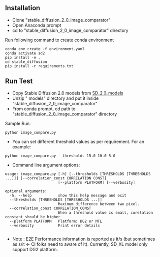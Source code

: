 ## Installation

 - Clone "stable_diffusion_2_0_image_comparator"
 - Open Anaconda prompt
 - cd to "stable_diffusion_2_0_image_comparator" directory
 
Run following command to create conda environment
 
```
conda env create -f environment.yaml
conda activate sd2
pip install -e .
cd stable_diffusion
pip install -r requirements.txt
```

## Run Test
 - Copy Stable Diffusion 2.0 models from [SD_2.0_models](https://intel-my.sharepoint.com/:f:/p/mohammad_sujan_miah/EuHvbZbJjfJBm3Ir3OHpOXABQjptY_GaK11kwdYfkN4gPA?e=j9pQ9Q) 
 - Unzip " models" directory and put it inside "stable_diffusion_2_0_image_comparator"
 - From conda prompt, cd path to "stable_diffusion_2_0_image_comparator" directory  
 
 Sample Run: 
 ```
 python image_compare.py
 ```
 
 - You can set different threshold values as per requirement. For an example:
 ```
 python image_compare.py --thresholds 15.0 10.0 5.0
 ```
 - Command line argument options:
 
```
usage: image_compare.py [-h] [--thresholds [THRESHOLDS [THRESHOLDS ...]]] [--correlation_const CORRELATION_CONST]
                        [--platform PLATFORM] [--verbosity]

optional arguments:
  -h, --help            show this help message and exit
  --thresholds [THRESHOLDS [THRESHOLDS ...]]
                        Maximum difference between two pixel.
  --correlation_const CORRELATION_CONST
                        When a threshold value is small, corelation constant should be higher
  --platform PLATFORM   Platform: DG2 or MTL
  --verbosity           Print error details
 
```
 - Note : E2E Performance information is reported as it/s (but sometimes as s/it  <- CI folks need to aware of it). Currently, SD_XL model only support DG2 platform.